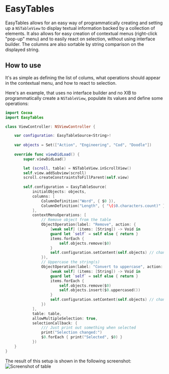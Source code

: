 # EasyTables

EasyTables allows for an easy way of programmatically creating and setting up a `NSTableView` to display textual information backed by a collection of elements. It also allows for easy creation of contextual menus (right-click "pop-up" menu) and to easily react on selection, without using interface builder. The columns are also sortable by string comparison on the displayed string.

## How to use
It's as simple as defining the list of colums, what operations should appear in the contextual menu, and how to react to selection.

Here's an example, that uses no interface builder and no XIB to programmatically create a `NSTableView`, populate its values and define some operations:
```swift
import Cocoa
import EasyTables

class ViewController: NSViewController {

    var configuration: EasyTableSource<String>!
    
    var objects = Set(["Action", "Engineering", "Cod", "Doodle"])
    
    override func viewDidLoad() {
        super.viewDidLoad()

        let (scroll, table) = NSTableView.inScrollView()
        self.view.addSubview(scroll)
        scroll.createConstraintsToFillParent(self.view)
        
        self.configuration = EasyTableSource(
            initialObjects: objects,
            columns: [
                ColumnDefinition("Word", { $0 }),
                ColumnDefinition("Length", { "\($0.characters.count)" }),
            ],
            contextMenuOperations: [
                // Remove object from the table
                ObjectOperation(label: "Remove", action: {
                    [weak self] (items: [String]) -> Void in
                    guard let `self` = self else { return }
                    items.forEach {
                        self.objects.remove($0)
                    }
                    self.configuration.setContent(self.objects) // changing the content automatically updates the table
                }),
                // Uppercase the string(s)
                ObjectOperation(label: "Convert to uppercase", action: {
                    [weak self] (items: [String]) -> Void in
                    guard let `self` = self else { return }
                    items.forEach {
                        self.objects.remove($0)
                        self.objects.insert($0.uppercased())
                    }
                    self.configuration.setContent(self.objects) // changing the content automatically updates the table
                })
            ],
            table: table,
            allowMultipleSelection: true,
            selectionCallback: {
                /// Just print out something when selected
                print("Selection changed:")
                $0.forEach { print("Selected", $0) }
            })
    }
}
```

The result of this setup is shown in the following screenshot:
![Screenshot of table](https://github.com/marcoconti83/EasyTables/blob/master/docs/table-example.png?raw=true)


